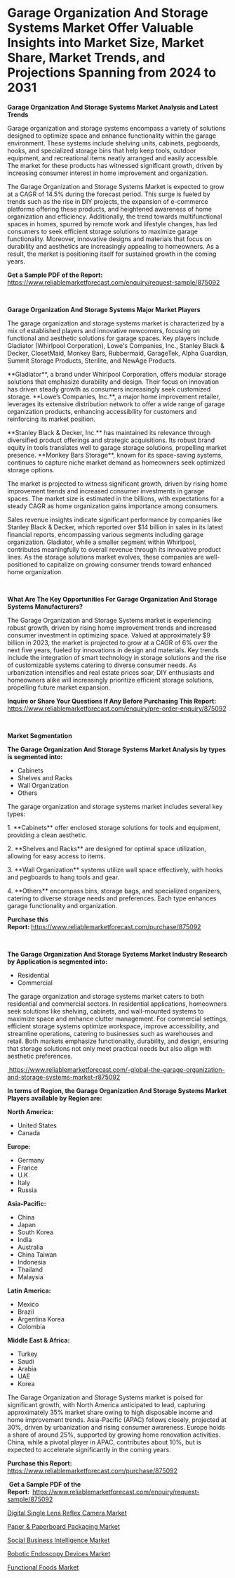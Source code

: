 <p><h1>Garage Organization And Storage Systems Market Offer Valuable Insights into Market Size, Market Share, Market Trends, and Projections Spanning from 2024 to 2031</h1></p><p><strong>Garage Organization And Storage Systems Market Analysis and Latest Trends</strong></p>
<p><p>Garage organization and storage systems encompass a variety of solutions designed to optimize space and enhance functionality within the garage environment. These systems include shelving units, cabinets, pegboards, hooks, and specialized storage bins that help keep tools, outdoor equipment, and recreational items neatly arranged and easily accessible. The market for these products has witnessed significant growth, driven by increasing consumer interest in home improvement and organization. </p><p>The Garage Organization and Storage Systems Market is expected to grow at a CAGR of 14.5% during the forecast period. This surge is fueled by trends such as the rise in DIY projects, the expansion of e-commerce platforms offering these products, and heightened awareness of home organization and efficiency. Additionally, the trend towards multifunctional spaces in homes, spurred by remote work and lifestyle changes, has led consumers to seek efficient storage solutions to maximize garage functionality. Moreover, innovative designs and materials that focus on durability and aesthetics are increasingly appealing to homeowners. As a result, the market is positioning itself for sustained growth in the coming years.</p></p>
<p><strong>Get a Sample PDF of the Report:&nbsp;</strong> <a href="https://www.reliablemarketforecast.com/enquiry/request-sample/875092">https://www.reliablemarketforecast.com/enquiry/request-sample/875092</a></p>
<p>&nbsp;</p>
<p><strong>Garage Organization And Storage Systems Major Market Players</strong></p>
<p><p>The garage organization and storage systems market is characterized by a mix of established players and innovative newcomers, focusing on functional and aesthetic solutions for garage spaces. Key players include Gladiator (Whirlpool Corporation), Lowe's Companies, Inc., Stanley Black & Decker, ClosetMaid, Monkey Bars, Rubbermaid, GarageTek, Alpha Guardian, Summit Storage Products, Sterilite, and NewAge Products.</p><p>**Gladiator**, a brand under Whirlpool Corporation, offers modular storage solutions that emphasize durability and design. Their focus on innovation has driven steady growth as consumers increasingly seek customized storage. **Lowe’s Companies, Inc.**, a major home improvement retailer, leverages its extensive distribution network to offer a wide range of garage organization products, enhancing accessibility for customers and reinforcing its market position.</p><p>**Stanley Black & Decker, Inc.** has maintained its relevance through diversified product offerings and strategic acquisitions. Its robust brand equity in tools translates well to garage storage solutions, propelling market presence. **Monkey Bars Storage**, known for its space-saving systems, continues to capture niche market demand as homeowners seek optimized storage options.</p><p>The market is projected to witness significant growth, driven by rising home improvement trends and increased consumer investments in garage spaces. The market size is estimated in the billions, with expectations for a steady CAGR as home organization gains importance among consumers.</p><p>Sales revenue insights indicate significant performance by companies like Stanley Black & Decker, which reported over $14 billion in sales in its latest financial reports, encompassing various segments including garage organization. Gladiator, while a smaller segment within Whirlpool, contributes meaningfully to overall revenue through its innovative product lines. As the storage solutions market evolves, these companies are well-positioned to capitalize on growing consumer trends toward enhanced home organization.</p></p>
<p>&nbsp;</p>
<p><strong>What Are The Key Opportunities For Garage Organization And Storage Systems Manufacturers?</strong></p>
<p><p>The Garage Organization and Storage Systems market is experiencing robust growth, driven by rising home improvement trends and increased consumer investment in optimizing space. Valued at approximately $9 billion in 2023, the market is projected to grow at a CAGR of 6% over the next five years, fueled by innovations in design and materials. Key trends include the integration of smart technology in storage solutions and the rise of customizable systems catering to diverse consumer needs. As urbanization intensifies and real estate prices soar, DIY enthusiasts and homeowners alike will increasingly prioritize efficient storage solutions, propelling future market expansion.</p></p>
<p><strong>Inquire or Share Your Questions If Any Before Purchasing This Report:</strong> <a href="https://www.reliablemarketforecast.com/enquiry/pre-order-enquiry/875092">https://www.reliablemarketforecast.com/enquiry/pre-order-enquiry/875092</a></p>
<p>&nbsp;</p>
<p><strong>Market Segmentation</strong></p>
<p><strong>The Garage Organization And Storage Systems Market Analysis by types is segmented into:</strong></p>
<p><ul><li>Cabinets</li><li>Shelves and Racks</li><li>Wall Organization</li><li>Others</li></ul></p>
<p><p>The garage organization and storage systems market includes several key types: </p><p>1. **Cabinets** offer enclosed storage solutions for tools and equipment, providing a clean aesthetic.</p><p>2. **Shelves and Racks** are designed for optimal space utilization, allowing for easy access to items.</p><p>3. **Wall Organization** systems utilize wall space effectively, with hooks and pegboards to hang tools and gear.</p><p>4. **Others** encompass bins, storage bags, and specialized organizers, catering to diverse storage needs and preferences. Each type enhances garage functionality and organization.</p></p>
<p><strong>Purchase this Report:&nbsp;</strong><a href="https://www.reliablemarketforecast.com/purchase/875092">https://www.reliablemarketforecast.com/purchase/875092</a></p>
<p>&nbsp;</p>
<p><strong>The Garage Organization And Storage Systems Market Industry Research by Application is segmented into:</strong></p>
<p><ul><li>Residential</li><li>Commercial</li></ul></p>
<p><p>The garage organization and storage systems market caters to both residential and commercial sectors. In residential applications, homeowners seek solutions like shelving, cabinets, and wall-mounted systems to maximize space and enhance clutter management. For commercial settings, efficient storage systems optimize workspace, improve accessibility, and streamline operations, catering to businesses such as warehouses and retail. Both markets emphasize functionality, durability, and design, ensuring that storage solutions not only meet practical needs but also align with aesthetic preferences.</p></p>
<p><a href="https://www.reliablemarketforecast.com/-global-the-garage-organization-and-storage-systems-market-r875092">&nbsp;https://www.reliablemarketforecast.com/-global-the-garage-organization-and-storage-systems-market-r875092</a></p>
<p><strong>In terms of Region, the Garage Organization And Storage Systems Market Players available by Region are:</strong></p>
<p>
    <p> <strong> North America: </strong>
        <ul>
            <li>United States</li>
            <li>Canada</li>
        </ul>
        </p> 
    <p> <strong> Europe: </strong>
        <ul>
            <li>Germany</li>
            <li>France</li>
            <li>U.K.</li>
            <li>Italy</li>
            <li>Russia</li>
        </ul>
        </p> 
    <p> <strong> Asia-Pacific: </strong>
        <ul>
            <li>China</li>
            <li>Japan</li>
            <li>South Korea</li>
            <li>India</li>
            <li>Australia</li>
            <li>China Taiwan</li>
            <li>Indonesia</li>
            <li>Thailand</li>
            <li>Malaysia</li>
        </ul>
        </p> 
    <p> <strong> Latin America: </strong>
        <ul>
            <li>Mexico</li>
            <li>Brazil</li>
            <li>Argentina Korea</li>
            <li>Colombia</li>
        </ul>
        </p> 
    <p> <strong> Middle East & Africa: </strong>
        <ul>
            <li>Turkey</li>
            <li>Saudi</li>
            <li>Arabia</li>
            <li>UAE</li>
            <li>Korea</li>
        </ul>
    </p>
    </p>
<p><p>The Garage Organization and Storage Systems market is poised for significant growth, with North America anticipated to lead, capturing approximately 35% market share owing to high disposable income and home improvement trends. Asia-Pacific (APAC) follows closely, projected at 30%, driven by urbanization and rising consumer awareness. Europe holds a share of around 25%, supported by growing home renovation activities. China, while a pivotal player in APAC, contributes about 10%, but is expected to accelerate significantly in the coming years.</p></p>
<p><strong>Purchase this Report: </strong><a href="https://www.reliablemarketforecast.com/purchase/875092">https://www.reliablemarketforecast.com/purchase/875092</a></p>
<p>&nbsp;<strong>Get a Sample PDF of the Report:&nbsp;&nbsp;</strong><a href="https://www.reliablemarketforecast.com/enquiry/request-sample/875092">https://www.reliablemarketforecast.com/enquiry/request-sample/875092</a></p>
<p><strong></strong></p>
<p><p><a href="https://www.linkedin.com/pulse/digital-single-lens-reflex-camera-market-essentials-key-players-cuj0f?trackingId=lJf2PUiqQNy7J5DEpRb5wQ%3D%3D">Digital Single Lens Reflex Camera Market</a></p><p><a href="https://www.linkedin.com/pulse/paper-paperboard-packaging-market-size-share-growth-analysis-type-oljgf?trackingId=1OkNMn1XSv%2BTgFMCPU02lg%3D%3D">Paper & Paperboard Packaging Market</a></p><p><a href="https://www.linkedin.com/pulse/global-social-business-intelligence-market-size-expected-okiue?trackingId=wcKjGcT2RRu4sct3nKCPDw%3D%3D">Social Business Intelligence Market</a></p><p><a href="https://www.linkedin.com/pulse/robotic-endoscopy-devices-market-size-share-analysis-growth-i2vhe?trackingId=cGakaL8JQzGopc%2FEVfdazg%3D%3D">Robotic Endoscopy Devices Market</a></p><p><a href="https://www.linkedin.com/pulse/global-functional-foods-market-share-growth-opportunities-sfkwc?trackingId=NYptcONmRLqcU73qiUEa4g%3D%3D">Functional Foods Market</a></p></p>